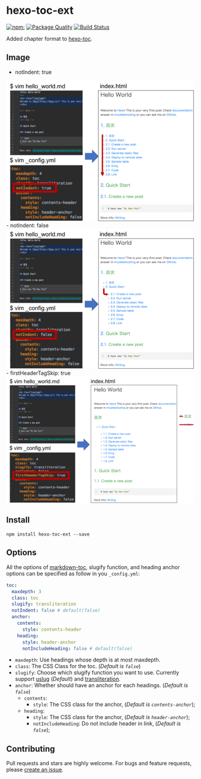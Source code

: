 # hexo-toc-ext
[![npm:](https://img.shields.io/npm/v/hexo-toc-ext.svg?style=flat-square)](https://www.npmjs.com/packages/hexo-toc-ext)
[![Package Quality](http://npm.packagequality.com/shield/hexo-toc-ext.svg)](http://packagequality.com/#?package=hexo-toc-ext)
[![Build Status](https://travis-ci.org/shunitoh/hexo-toc-ext.svg?branch=master)](https://travis-ci.org/shunitoh/hexo-toc-ext)

Added chapter format to [hexo-toc](https://github.com/bubkoo/hexo-toc).

## Image
- notIndent: true  
<img width=500 src="https://raw.githubusercontent.com/shunitoh/hexo-toc-ext/images/hexo-toc-ext-notIndent-true.png" />
- notIndent: false  
<img width=500 src="https://raw.githubusercontent.com/shunitoh/hexo-toc-ext/images/hexo-toc-ext-notIndent-false.png" />
- firstHeaderTagSkip: true  
<img width=500 src="https://raw.githubusercontent.com/shunitoh/hexo-toc-ext/images/hexo-toc-ext-firstHeaderTagSkip-true.png" />

## Install

```node
npm install hexo-toc-ext --save
```

## Options

All the options of [markdown-toc](https://github.com/jonschlinkert/markdown-toc),
slugify function, and heading anchor options can be specified as follow in you `_config.yml`:

```yaml
toc:
  maxdepth: 3
  class: toc
  slugify: transliteration
  notIndent: false # default(false)
  anchor:
    contents:
      style: contents-header
    heading:
      style: header-anchor
      notIncludeHeading: false # default(false)
```

- `maxdepth`: Use headings whose depth is at most maxdepth.
- `class`: The CSS Class for the toc. (*Default is `false`*)
- `slugify`: Choose which slugify function you want to use. Currently support [uslug](https://github.com/jeremys/uslug) (*Default*) and [transliteration](https://github.com/andyhu/node-transliteration).
- `anchor`: Whether should have an anchor for each headings. (*Default is `false`*)
    - `contents`:
        - `style`: The CSS class for the anchor, (*Default is `contents-anchor`*);
    - `heading`:
        - `style`: The CSS class for the anchor, (*Default is `header-anchor`*);
        - `notIncludeHeading`: Do not include header in link, (*Default is `false`*);

## Contributing

Pull requests and stars are highly welcome.
For bugs and feature requests, please [create an issue](https://github.com/bubkoo/hexo-toc-ext/issues/new).

